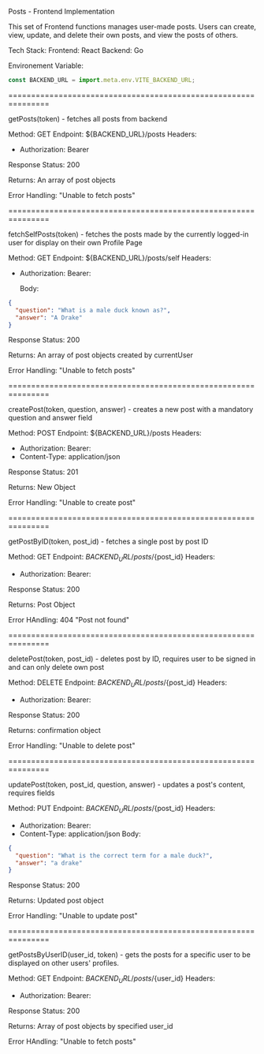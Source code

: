 Posts - Frontend Implementation

This set of Frontend functions manages user-made posts. Users can create, view, update, and delete their own posts, and view the posts of others.

Tech Stack:
Frontend: React
Backend: Go

Environement Variable:

```jsx
const BACKEND_URL = import.meta.env.VITE_BACKEND_URL;
```

===============================================================

getPosts(token) - fetches all posts from backend

Method: GET
Endpoint: ${BACKEND_URL}/posts
Headers:

- Authorization: Bearer <token>

Response Status: 200

Returns: An array of post objects

Error Handling: "Unable to fetch posts"

===============================================================

fetchSelfPosts(token) - fetches the posts made by the currently logged-in user for display on their own Profile Page

Method: GET
Endpoint: ${BACKEND_URL}/posts/self
Headers:

- Authorization: Bearer: <token>

  Body:

```json
{
  "question": "What is a male duck known as?",
  "answer": "A Drake"
}
```

Response Status: 200

Returns: An array of post objects created by currentUser

Error Handling: "Unable to fetch posts"

===============================================================

createPost(token, question, answer) - creates a new post with a mandatory question and answer field

Method: POST
Endpoint: ${BACKEND_URL}/posts
Headers:

- Authorization: Bearer: <token>
- Content-Type: application/json

Response Status: 201

Returns: New Object

Error Handling: "Unable to create post"

===============================================================

getPostByID(token, post_id) - fetches a single post by post ID

Method: GET
Endpoint: ${BACKEND_URL}/posts/${post_id}
Headers:

- Authorization: Bearer: <token>

Response Status: 200

Returns: Post Object

Error HAndling: 404 "Post not found"

===============================================================

deletePost(token, post_id) - deletes post by ID, requires user to be signed in and can only delete own post

Method: DELETE
Endpoint: ${BACKEND_URL}/posts/${post_id}
Headers:

- Authorization: Bearer: <token>

Response Status: 200

Returns: confirmation object

Error Handling: "Unable to delete post"

===============================================================

updatePost(token, post_id, question, answer) - updates a post's content, requires fields

Method: PUT
Endpoint: ${BACKEND_URL}/posts/${post_id}
Headers:

- Authorization: Bearer: <token>
- Content-Type: application/json
  Body:

```json
{
  "question": "What is the correct term for a male duck?",
  "answer": "a drake"
}
```

Response Status: 200

Returns: Updated post object

Error Handling: "Unable to update post"

===============================================================

getPostsByUserID(user_id, token) - gets the posts for a specific user to be displayed on other users' profiles.

Method: GET
Endpoint: ${BACKEND_URL}/posts/${user_id}
Headers:

- Authorization: Bearer: <token>

Response Status: 200

Returns: Array of post objects by specified user_id

Error HAndling: "Unable to fetch posts"

